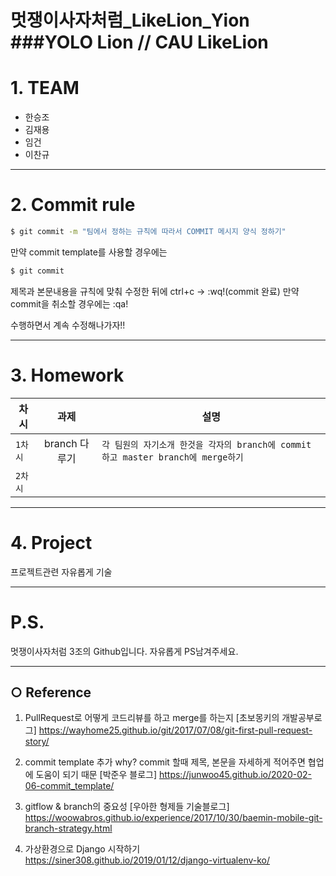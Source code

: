 멋쟁이사자처럼_LikeLion_Yion
###YOLO Lion // CAU LikeLion 
======================

# 1. TEAM
- 한승조
- 김재용
- 임건
- 이찬규

****

# 2. Commit rule
```bash
$ git commit -m "팀에서 정하는 규칙에 따라서 COMMIT 메시지 양식 정하기"
```

만약 commit template를 사용할 경우에는

```bash
$ git commit
```
제목과 본문내용을 규칙에 맞춰 수정한 뒤에 ctrl+c -> :wq!(commit 완료) 만약 commit을 취소할 경우에는 :qa!

수행하면서 계속 수정해나가자!!

****

# 3. Homework

| 차시 | 과제 | 설명 |
|---|:---:|---|
|`1차시`| branch 다루기 | `각 팀원의 자기소개 한것을 각자의 branch에 commit 하고 master branch에 merge하기`|
|`2차시`|  | ` `|

****

# 4. Project

프로젝트관련 자유롭게 기술

***** 

# P.S.
멋쟁이사자처럼 3조의 Github입니다.
자유롭게 PS남겨주세요.

****

## ○ Reference
1. PullRequest로 어떻게 코드리뷰를 하고 merge를 하는지
[초보몽키의 개발공부로그] https://wayhome25.github.io/git/2017/07/08/git-first-pull-request-story/

2. commit template 추가
why? commit 할때 제목, 본문을 자세하게 적어주면 협업에 도움이 되기 때문
[박준우 블로그] https://junwoo45.github.io/2020-02-06-commit_template/

3. gitflow & branch의 중요성
[우아한 형제들 기술블로그] 
https://woowabros.github.io/experience/2017/10/30/baemin-mobile-git-branch-strategy.html

4. 가상환경으로 Django 시작하기 
https://siner308.github.io/2019/01/12/django-virtualenv-ko/
